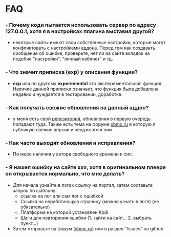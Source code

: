 # FAQ

### - Почему коди пытается использовать сервер по адресу 127.0.0.1, хотя я в настройках плагина выставил другой?
- некотрые сайты имеют свои собственные настройки, которые могут конфликтовать с настройками аддона. Перед тем как создавать сообщение об ошибке, проверьте, нет ли на сайте вкладок на подобие "настройки", "личный кабинет" и тд. 

### - Что значит приписка (exp) у описания функции?
- **exp** или по другому **experemental** это эксперементальная функция. Наличие данной приписки означает, что функция была добавлена недавно и нуждается в тестировании, доработке.

### - Как получать свежие обновления на данный аддон?
- у меня есть свой [репозиторий](https://raw.githubusercontent.com/eXoterr/kodi_pub/master/repository.exoterr/repository.exoterr-1.0.0.zip), обновления в первую очередь попадают туда. Также есть тема на форуме [xbmc.ru](http://xbmc.ru/forum/showthread.php?t=20090) в которую я публикую свежие версии и ченджлоги к ним

### - Как часто выходят обновления и исправления?
- По мере наличия у автора свободного времени и сил.

### - Я нашел ошибку на сайте xxx, хотя в оригинальном плеере он открывается нормально, что мне делать?
- Для начала узнайте в логах ссылку на портал, затем составьте запрос по шаблону:
    - ссылка на лог или сам лог с ошибкой
    - Ссылка на неработающую страницу (можно узнать в логе) (не обязательно)
    - Платформа на которой установлен Kodi
    - Шаги для повторения ошибки (1. зайти на сайт... 2. выбрать пункт...)
- Затем отправьте на форум ([xbmc.ru](http://xbmc.ru/forum/showthread.php?t=20090)) или в раздел "Issues" на github


